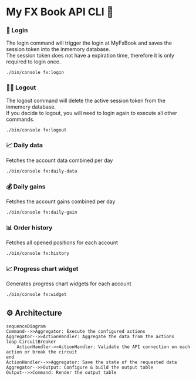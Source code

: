 # My FX Book API CLI 🚀

### 👤 Login

The login command will trigger the login at MyFxBook and saves the session token into the inmemory database. \
The session token does not have a expiration time, therefore it is only required to login once.

```bash
./bin/console fx:login
```

### ⛓️‍💥 Logout

The logout command will delete the active session token from the inmemory database. \
If you decide to logout, you will need to login again to execute all other commands.

```bash
./bin/console fx:logout
```

### 📈 Daily data

Fetches the account data combined per day

```bash
./bin/console fx:daily-data
```

### 💰 Daily gains

Fetches the account gains combined per day

```bash
./bin/console fx:daily-gain
```

### 📊 Order history

Fetches all opened positions for each account

```bash
./bin/console fx:history
```

### 📈 Progress chart widget

Generates progress chart widgets for each account

```bash
./bin/console fx:widget
```

## ⚙️ Architecture

```mermaid
sequenceDiagram
Command-->>Aggregator: Execute the configured actions
Aggregator-->>ActionHandler: Aggregate the data from the actions
loop CircuitBreaker
    ActionHandler->>ActionHandler: Validate the API connection on each action or break the circuit
end
ActionHandler-->>Aggregator: Save the state of the requested data
Aggregator-->>Output: Configure & build the output table
Output-->>Command: Render the output table
```
